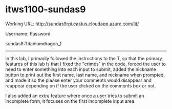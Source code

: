 # itws1100-sundas9

Working URL: http://sundas9rpi.eastus.cloudapp.azure.com/iit/

Username: Password

sundas9:Titaniumdragon_1

--------------------------------------------------------------------

In this lab, I primarily followed the instructions to the T, so that the primary features of this lab is that I fixed the "crimes" in the code, forced the user to need to enter something into each input to submit, added the nickname button to print out the first name, last name, and nickname when prompted, and made it so the please enter your comments would disappear and reappear depending on if the user clicked on the comments box or not.

I also added an extra feature where once a user tries to submit an incomplete form, it focuses on the first incomplete input area.